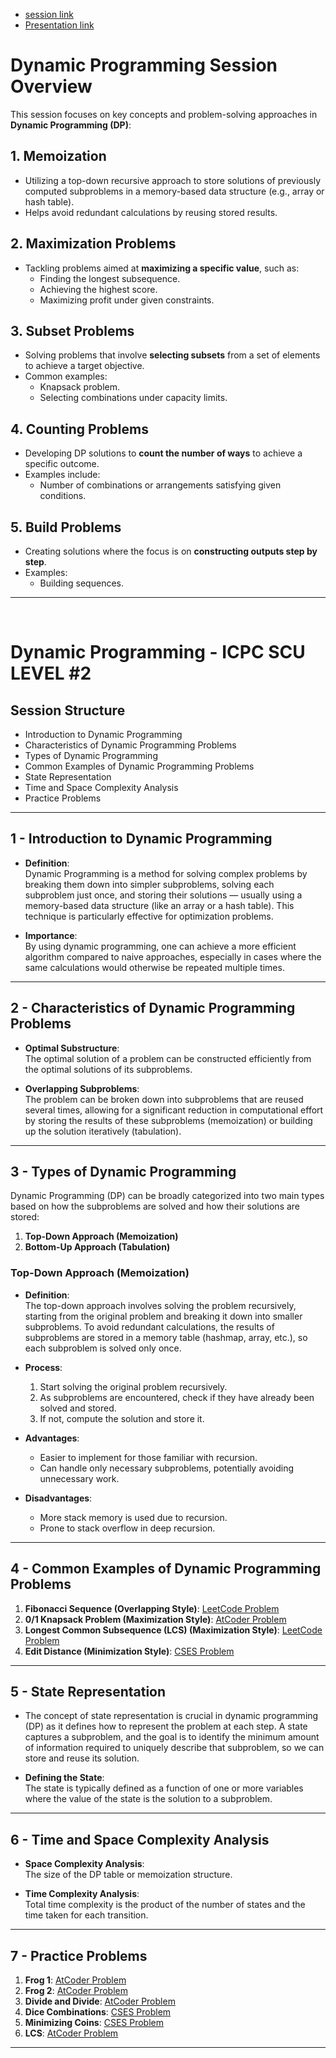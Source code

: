 - [session link](https://drive.google.com/file/d/1SBK278dKdTxMitwiGkFQkWBZIxbkLf1I/view?usp=sharing)
- [Presentation link](https://docs.google.com/presentation/d/1PAddKVSs-aSzfYydphF0jb4AG-_tp6zGnyMdOHq_blo/edit#slide=id.g2d38eb60ad8_0_6)

# Dynamic Programming Session Overview

This session focuses on key concepts and problem-solving approaches in **Dynamic Programming (DP)**:

## 1. Memoization

- Utilizing a top-down recursive approach to store solutions of previously computed subproblems in a memory-based data structure (e.g., array or hash table).
- Helps avoid redundant calculations by reusing stored results.

## 2. Maximization Problems

- Tackling problems aimed at **maximizing a specific value**, such as:
  - Finding the longest subsequence.
  - Achieving the highest score.
  - Maximizing profit under given constraints.

## 3. Subset Problems

- Solving problems that involve **selecting subsets** from a set of elements to achieve a target objective.
- Common examples:
  - Knapsack problem.
  - Selecting combinations under capacity limits.

## 4. Counting Problems

- Developing DP solutions to **count the number of ways** to achieve a specific outcome.
- Examples include:
  - Number of combinations or arrangements satisfying given conditions.

## 5. Build Problems

- Creating solutions where the focus is on **constructing outputs step by step**.
- Examples:
  - Building sequences.

---

<br>

# Dynamic Programming - ICPC SCU LEVEL #2

## Session Structure

- Introduction to Dynamic Programming
- Characteristics of Dynamic Programming Problems
- Types of Dynamic Programming
- Common Examples of Dynamic Programming Problems
- State Representation
- Time and Space Complexity Analysis
- Practice Problems

---

## 1 - Introduction to Dynamic Programming

- **Definition**:  
  Dynamic Programming is a method for solving complex problems by breaking them down into simpler subproblems, solving each subproblem just once, and storing their solutions — usually using a memory-based data structure (like an array or a hash table). This technique is particularly effective for optimization problems.

- **Importance**:  
  By using dynamic programming, one can achieve a more efficient algorithm compared to naive approaches, especially in cases where the same calculations would otherwise be repeated multiple times.

---

## 2 - Characteristics of Dynamic Programming Problems

- **Optimal Substructure**:  
  The optimal solution of a problem can be constructed efficiently from the optimal solutions of its subproblems.

- **Overlapping Subproblems**:  
  The problem can be broken down into subproblems that are reused several times, allowing for a significant reduction in computational effort by storing the results of these subproblems (memoization) or building up the solution iteratively (tabulation).

---

## 3 - Types of Dynamic Programming

Dynamic Programming (DP) can be broadly categorized into two main types based on how the subproblems are solved and how their solutions are stored:

1. **Top-Down Approach (Memoization)**
2. **Bottom-Up Approach (Tabulation)**

### Top-Down Approach (Memoization)

- **Definition**:  
  The top-down approach involves solving the problem recursively, starting from the original problem and breaking it down into smaller subproblems. To avoid redundant calculations, the results of subproblems are stored in a memory table (hashmap, array, etc.), so each subproblem is solved only once.

- **Process**:

  1. Start solving the original problem recursively.
  2. As subproblems are encountered, check if they have already been solved and stored.
  3. If not, compute the solution and store it.

- **Advantages**:

  - Easier to implement for those familiar with recursion.
  - Can handle only necessary subproblems, potentially avoiding unnecessary work.

- **Disadvantages**:
  - More stack memory is used due to recursion.
  - Prone to stack overflow in deep recursion.

---

## 4 - Common Examples of Dynamic Programming Problems

1. **Fibonacci Sequence (Overlapping Style)**: [LeetCode Problem](https://leetcode.com/problems/fibonacci-number/)
2. **0/1 Knapsack Problem (Maximization Style)**: [AtCoder Problem](https://atcoder.jp/contests/dp/tasks/dp_d)
3. **Longest Common Subsequence (LCS) (Maximization Style)**: [LeetCode Problem](https://leetcode.com/problems/longest-common-subsequence/description/)
4. **Edit Distance (Minimization Style)**: [CSES Problem](https://cses.fi/problemset/task/1639)

---

## 5 - State Representation

- The concept of state representation is crucial in dynamic programming (DP) as it defines how to represent the problem at each step. A state captures a subproblem, and the goal is to identify the minimum amount of information required to uniquely describe that subproblem, so we can store and reuse its solution.

- **Defining the State**:  
  The state is typically defined as a function of one or more variables where the value of the state is the solution to a subproblem.

---

## 6 - Time and Space Complexity Analysis

- **Space Complexity Analysis**:  
  The size of the DP table or memoization structure.

- **Time Complexity Analysis**:  
  Total time complexity is the product of the number of states and the time taken for each transition.

---

## 7 - Practice Problems

1. **Frog 1**: [AtCoder Problem](https://atcoder.jp/contests/dp/tasks/dp_a)
2. **Frog 2**: [AtCoder Problem](https://atcoder.jp/contests/dp/tasks/dp_b)
3. **Divide and Divide**: [AtCoder Problem](https://atcoder.jp/contests/abc340/tasks/abc340_c)
4. **Dice Combinations**: [CSES Problem](https://cses.fi/problemset/task/1633)
5. **Minimizing Coins**: [CSES Problem](https://cses.fi/problemset/task/1634/)
6. **LCS**: [AtCoder Problem](https://atcoder.jp/contests/dp/tasks/dp_f)

---
